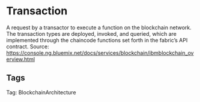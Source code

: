 # Transaction

A request by a transactor to execute a function on the blockchain
network. The transaction types are deployed, invoked, and queried, which
are implemented through the chaincode functions set forth in the fabric’s
API contract.
Source: https://console.ng.bluemix.net/docs/services/blockchain/ibmblockchain_overview.html

## Tags

Tag: BlockchainArchitecture
